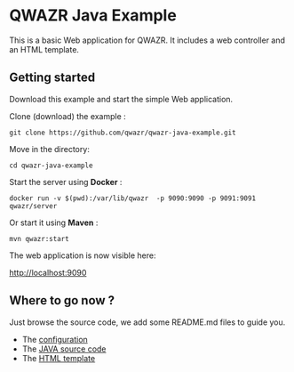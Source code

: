 # QWAZR Java Example
    
This is a basic Web application for QWAZR.
It includes a web controller and an HTML template.

## Getting started

Download this example and start the simple Web application.

Clone (download) the example :

    git clone https://github.com/qwazr/qwazr-java-example.git
    
Move in the directory:
    
    cd qwazr-java-example

Start the server using **Docker** :

    docker run -v $(pwd):/var/lib/qwazr  -p 9090:9090 -p 9091:9091 qwazr/server

Or start it using **Maven** :

    mvn qwazr:start

The web application is now visible here:

[http://localhost:9090](http://localhost:9090)
    
## Where to go now ?

Just browse the source code, we add some README.md files to guide you.

- The [configuration](etc)
- The [JAVA source code](src/main/java/com/qwazr/example)
- The [HTML template](src/main/resources/com/qwazr/example)